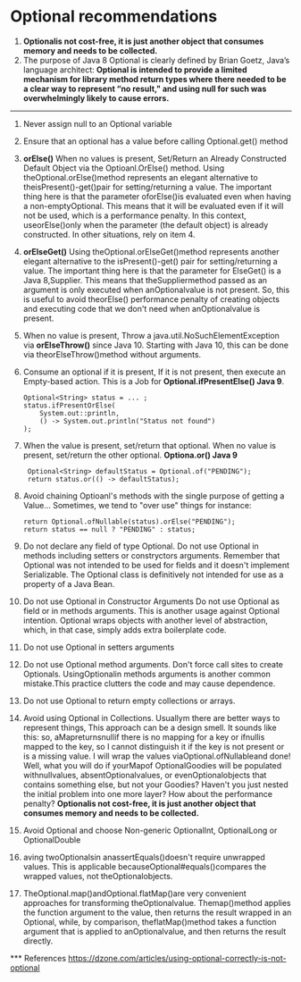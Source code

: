 # Optional recommendations

1. **Optionalis not cost-free, it is just another object that consumes memory and needs to be collected.**
2. The purpose of Java 8 Optional is clearly defined by Brian Goetz, Java’s language architect:
**Optional is intended to provide a limited mechanism for library method return types where there needed to be a clear way to represent “no result," and using null for such was overwhelmingly likely to cause errors.**

** **
1. Never assign null to an Optional variable

2. Ensure that an optional has a value before calling Optional.get() method

3. **orElse()** When no values is present, Set/Return an Already Constructed Default Object via the Optioanl.OrElse() method.
Using theOptional.orElse()method represents an elegant alternative to theisPresent()-get()pair for setting/returning a value. The important thing here is that the parameter oforElse()is evaluated even when having a non-emptyOptional. This means that it will be evaluated even if it will not be used, which is a performance penalty. In this context, useorElse()only when the parameter (the default object) is already constructed. In other situations, rely on item 4.

4. **orElseGet()** Using theOptional.orElseGet()method represents another elegant alternative to the isPresent()-get() pair for setting/returning a value. The important thing here is that the parameter for ElseGet() is a Java 8,Supplier. This means that theSuppliermethod passed as an argument is only executed when anOptionalvalue is not present. So, this is useful to avoid theorElse() performance penalty of creating objects and executing code that we don't need when anOptionalvalue is present.

5. When no value is present, Throw a java.util.NoSuchElementException via **orElseThrow()** since Java 10. Starting with Java 10, this can be done via theorElseThrow()method without arguments.

6. Consume an optional if it is present, If it is not present, then execute an Empty-based action. This is a Job for **Optional.ifPresentElse() Java 9**.
    ```
    Optional<String> status = ... ;
    status.ifPresentOrElse(
        System.out::println, 
        () -> System.out.println("Status not found")
    );
    ```
7. When the value is present, set/return that optional. When no value is present, set/return the other optional. **Optiona.or() Java 9**
    ```
     Optional<String> defaultStatus = Optional.of("PENDING");
     return status.or(() -> defaultStatus);
    ```
    
 8. Avoid chaining Optioanl's methods with the single purpose of getting a Value... Sometimes, we tend to "over use" things for instance:
    ```
    return Optional.ofNullable(status).orElse("PENDING");
    return status == null ? "PENDING" : status;
    ```
 9. Do not declare any field of type Optional.
 Do not use Optional in methods including setters or constryctors arguments.
 Remember that Optional was not intended to be used for fields and it doesn't implement Serializable. The Optional class is definitively not intended for use as a property of a Java Bean.
 
 10. Do not use Optional in Constructor Arguments
 Do not use Optional as field or in methods arguments.
 This is another usage against Optional intention. Optional wraps objects with another level of abstraction, which, in that case, simply adds extra boilerplate code.
 
 11. Do not use Optional in setters arguments
 
 12. Do not use Optional method arguments. Don't force call sites to create Optionals. UsingOptionalin methods arguments is another common mistake.This practice clutters the code and may cause dependence.
 
 13. Do not use Optional to return empty collections or arrays.
 
 14. Avoid using Optional in Collections. Usuallym there are better ways to represent things, This approach can be a design smell. It sounds like this: so, aMapreturnsnullif there is no mapping for a key or ifnullis mapped to the key, so I cannot distinguish it if the key is not present or is a missing value. I will wrap the values viaOptional.ofNullableand done! Well, what you will do if yourMapof OptionalGoodies will be populated withnullvalues, absentOptionalvalues, or evenOptionalobjects that contains something else, but not your Goodies? Haven't you just nested the initial problem into one more layer? How about the performance penalty? **Optionalis not cost-free, it is just another object that consumes memory and needs to be collected.**
 
 15. Avoid Optional <T> and choose Non-generic OptionalInt, OptionalLong or OptionalDouble
    
 16. aving twoOptionalsin anassertEquals()doesn't require unwrapped values. This is applicable becauseOptional#equals()compares the wrapped values, not theOptionalobjects.
 
 17. TheOptional.map()andOptional.flatMap()are very convenient approaches for transforming theOptionalvalue. Themap()method applies the function argument to the value, then returns the result wrapped in an Optional, while, by comparison, theflatMap()method takes a function argument that is applied to anOptionalvalue, and then returns the result directly.
 
 *** References
 https://dzone.com/articles/using-optional-correctly-is-not-optional
 
 
